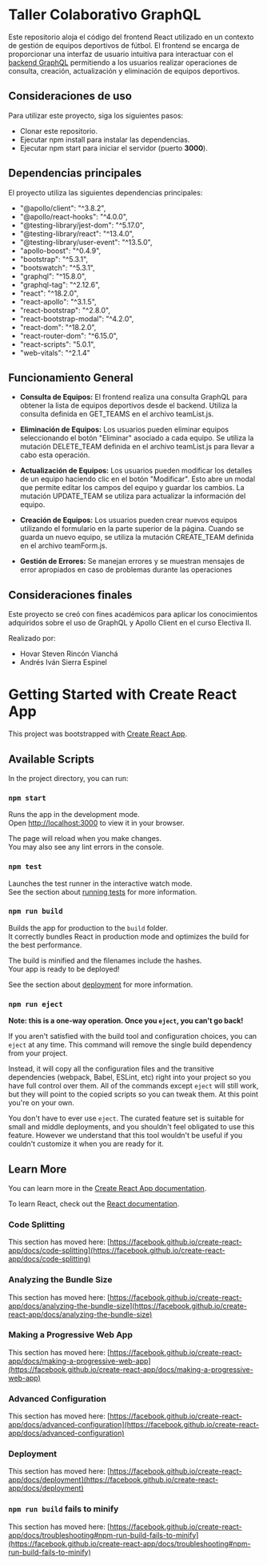 
# Taller Colaborativo GraphQL

Este repositorio aloja el código del frontend React utilizado en un contexto de gestión de equipos deportivos de fútbol. El frontend se encarga de proporcionar una interfaz de usuario intuitiva para interactuar con el [backend GraphQL][back] permitiendo a los usuarios realizar operaciones de consulta, creación, actualización y eliminación de equipos deportivos.

## Consideraciones de uso

Para utilizar este proyecto, siga los siguientes pasos:

- Clonar este repositorio.
- Ejecutar npm install para instalar las dependencias.
- Ejecutar npm start para iniciar el servidor (puerto **3000**).

## Dependencias principales

El proyecto utiliza las siguientes dependencias principales:

- "@apollo/client": "^3.8.2",
- "@apollo/react-hooks": "^4.0.0",
- "@testing-library/jest-dom": "^5.17.0",
- "@testing-library/react": "^13.4.0",
- "@testing-library/user-event": "^13.5.0",
- "apollo-boost": "^0.4.9",
- "bootstrap": "^5.3.1",
- "bootswatch": "^5.3.1",
- "graphql": "^15.8.0",
- "graphql-tag": "^2.12.6",
- "react": "^18.2.0",
- "react-apollo": "^3.1.5",
- "react-bootstrap": "^2.8.0",
- "react-bootstrap-modal": "^4.2.0",
- "react-dom": "^18.2.0",
- "react-router-dom": "^6.15.0",
- "react-scripts": "5.0.1",
- "web-vitals": "^2.1.4"
## Funcionamiento General

- **Consulta de Equipos:** El frontend realiza una consulta GraphQL para obtener la lista de equipos deportivos desde el backend. Utiliza la consulta definida en GET_TEAMS en el archivo teamList.js.

- **Eliminación de Equipos:** Los usuarios pueden eliminar equipos seleccionando el botón "Eliminar" asociado a cada equipo. Se utiliza la mutación DELETE_TEAM definida en el archivo teamList.js para llevar a cabo esta operación.

- **Actualización de Equipos:** Los usuarios pueden modificar los detalles de un equipo haciendo clic en el botón "Modificar". Esto abre un modal que permite editar los campos del equipo y guardar los cambios. La mutación UPDATE_TEAM se utiliza para actualizar la información del equipo.

- **Creación de Equipos:** Los usuarios pueden crear nuevos equipos utilizando el formulario en la parte superior de la página. Cuando se guarda un nuevo equipo, se utiliza la mutación CREATE_TEAM definida en el archivo teamForm.js.

- **Gestión de Errores:** Se manejan errores y se muestran mensajes de error apropiados en caso de problemas durante las operaciones

## Consideraciones finales

Este proyecto se creó con fines académicos para aplicar los conocimientos adquiridos sobre el uso de GraphQL y Apollo Client en el curso Electiva II.

Realizado por:

- Hovar Steven Rincón Vianchá
- Andrés Iván Sierra Espinel

# Getting Started with Create React App

This project was bootstrapped with [Create React App](https://github.com/facebook/create-react-app).

## Available Scripts

In the project directory, you can run:

### `npm start`

Runs the app in the development mode.\
Open [http://localhost:3000](http://localhost:3000) to view it in your browser.

The page will reload when you make changes.\
You may also see any lint errors in the console.

### `npm test`

Launches the test runner in the interactive watch mode.\
See the section about [running tests](https://facebook.github.io/create-react-app/docs/running-tests) for more information.

### `npm run build`

Builds the app for production to the `build` folder.\
It correctly bundles React in production mode and optimizes the build for the best performance.

The build is minified and the filenames include the hashes.\
Your app is ready to be deployed!

See the section about [deployment](https://facebook.github.io/create-react-app/docs/deployment) for more information.

### `npm run eject`

**Note: this is a one-way operation. Once you `eject`, you can't go back!**

If you aren't satisfied with the build tool and configuration choices, you can `eject` at any time. This command will remove the single build dependency from your project.

Instead, it will copy all the configuration files and the transitive dependencies (webpack, Babel, ESLint, etc) right into your project so you have full control over them. All of the commands except `eject` will still work, but they will point to the copied scripts so you can tweak them. At this point you're on your own.

You don't have to ever use `eject`. The curated feature set is suitable for small and middle deployments, and you shouldn't feel obligated to use this feature. However we understand that this tool wouldn't be useful if you couldn't customize it when you are ready for it.

## Learn More

You can learn more in the [Create React App documentation](https://facebook.github.io/create-react-app/docs/getting-started).

To learn React, check out the [React documentation](https://reactjs.org/).

### Code Splitting

This section has moved here: [https://facebook.github.io/create-react-app/docs/code-splitting](https://facebook.github.io/create-react-app/docs/code-splitting)

### Analyzing the Bundle Size

This section has moved here: [https://facebook.github.io/create-react-app/docs/analyzing-the-bundle-size](https://facebook.github.io/create-react-app/docs/analyzing-the-bundle-size)

### Making a Progressive Web App

This section has moved here: [https://facebook.github.io/create-react-app/docs/making-a-progressive-web-app](https://facebook.github.io/create-react-app/docs/making-a-progressive-web-app)

### Advanced Configuration

This section has moved here: [https://facebook.github.io/create-react-app/docs/advanced-configuration](https://facebook.github.io/create-react-app/docs/advanced-configuration)

### Deployment

This section has moved here: [https://facebook.github.io/create-react-app/docs/deployment](https://facebook.github.io/create-react-app/docs/deployment)

### `npm run build` fails to minify

This section has moved here: [https://facebook.github.io/create-react-app/docs/troubleshooting#npm-run-build-fails-to-minify](https://facebook.github.io/create-react-app/docs/troubleshooting#npm-run-build-fails-to-minify)


[back]: https://github.com/StevenRincon24/ApiGraphQL,